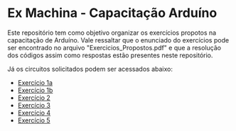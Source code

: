 # Ex Machina - Capacitação Arduíno

Este repositório tem como objetivo organizar os exercícios propotos na capacitação de Arduíno. Vale ressaltar que o enunciado do exercícios pode ser encontrado no arquivo "Exercicios_Propostos.pdf" e que a resolução dos códigos assim como respostas estão presentes neste repositório.

Já os circuitos solicitados podem ser acessados abaixo:

* [Exercício 1a](https://www.tinkercad.com/things/g4RBkkITUBA?sharecode=7VQlWCBQQLNZ0Iba5MW05IMyuPuQ6rR2fDEUULclEDg)
* [Exercício 1b](https://www.tinkercad.com/things/cCjxca7Rvtz?sharecode=_KbeYSYQVuYsGeCMxQ4QsDYnfSEy8ek9j4OaP6lP3mA)
* [Exercício 2](https://www.tinkercad.com/things/fkguGn4WcMG?sharecode=dko-KivzeLqjqYIMB1scq2QKzlC67LbZRc4C2rL09ng)
* [Exercício 3](https://www.tinkercad.com/things/9erCNzvh6Jn?sharecode=Oa_weG5aZeEUL1AnasI3BAAjFD650USbsQZamM3V9yc)
* [Exercício 4](https://www.tinkercad.com/things/dnS8cyo8Bvc?sharecode=yg5cf50QLatJCWjqKzLFZZuqFBsfh49h7pWLOK8mCOU)
* [Exercício 5](https://www.tinkercad.com/things/3pSDy2vDLKd?sharecode=aHH_NDymnBBKEGdJlWVG4af7B8dS90jveDpAGWrBvyQ)